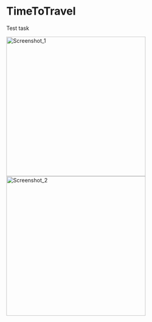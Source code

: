 # TimeToTravel
Test task 

<img width="366" alt="Screenshot_1" src="https://github.com/ruslan-shigapov/TimeToTravel/assets/104629658/10946b24-c689-416d-94e4-3df18b64a3ea">

<img width="366" alt="Screenshot_2" src="https://github.com/ruslan-shigapov/TimeToTravel/assets/104629658/8217c08c-123b-4a17-b9a6-63c09bf0a722">
